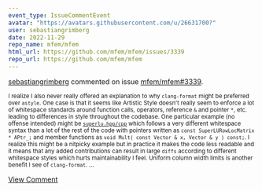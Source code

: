 ```yaml
---
event_type: IssueCommentEvent
avatar: "https://avatars.githubusercontent.com/u/26631700?"
user: sebastiangrimberg
date: 2022-11-29
repo_name: mfem/mfem
html_url: https://github.com/mfem/mfem/issues/3339
repo_url: https://github.com/mfem/mfem
---
```


<a href='https://github.com/sebastiangrimberg' target='_blank'>sebastiangrimberg</a> commented on issue <a href='https://github.com/mfem/mfem/issues/3339' target='_blank'>mfem/mfem#3339</a>.

<small>I realize I also never really offered an explanation to why `clang-format` might be preferred over `astyle`. One case is that it seems like Artistic Style doesn't really seem to enforce a lot of whitespace standards around function calls, operators, reference `&` and pointer `*`, etc. leading to differences in style throughout the codebase. One particular example (no offense intended) might be [`superlu.hpp/cpp`](https://github.com/mfem/mfem/blob/master/linalg/superlu.hpp) which follows a very different whitespace syntax than a lot of the rest of the code with pointers written as `const SuperLURowLocMatrix * APtr_;` and member functions as `void Mult( const Vector & x, Vector & y ) const;`. I realize this might be a nitpicky example but in practice it makes the code less readable and it means that any added contributions can result in large `diffs` according to different whitespace styles which hurts maintainability I feel. Uniform column width limits is another benefit I see of `clang-format`....</small>

<a href='https://github.com/mfem/mfem/issues/3339' target='_blank'>View Comment</a>